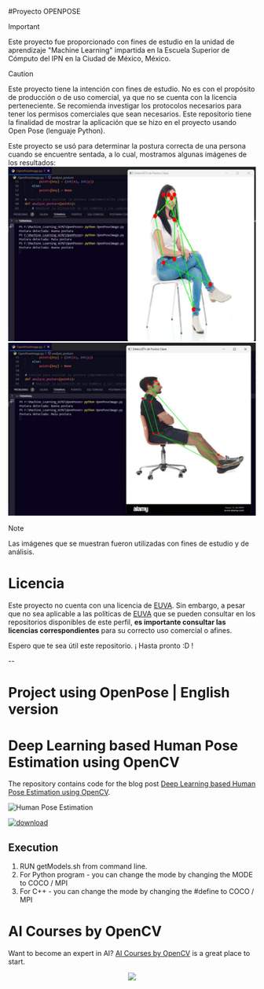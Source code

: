 #Proyecto OPENPOSE
>[!IMPORTANT]
Este proyecto fue proporcionado con fines de estudio en la unidad de aprendizaje "Machine Learning" impartida en la Escuela Superior de Cómputo del IPN en la Ciudad de México, México.

>[!CAUTION]
Este proyecto tiene la intención con fines de estudio. No es con el propósito de producción o de uso comercial, ya que no se cuenta con la licencia perteneciente. Se recomienda investigar los protocolos necesarios para tener los permisos comerciales que sean necesarios. Este repositorio tiene la finalidad de mostrar la aplicación que se hizo en el proyecto usando Open Pose (lenguaje Python).

Este proyecto se usó para determinar la postura correcta de una persona cuando se encuentre sentada, a lo cual, mostramos algunas imágenes de los resultados: 
![Resultado Ejemplo 1](https://github.com/AngelChetosmen/OpenPose_AnalisisDeImagenes_MachineLearning_Python/blob/main/Imagen1.png)
![Resultado Ejemplo 2](https://github.com/AngelChetosmen/OpenPose_AnalisisDeImagenes_MachineLearning_Python/blob/main/Imagen2.png)

>[!NOTE]
Las imágenes que se muestran fueron utilizadas con fines de estudio y de análisis. 

# Licencia

Este proyecto no cuenta con una licencia de [EUVA](LICENSE). Sin embargo, a pesar que no sea aplicable a las políticas de [EUVA](LICENSE) que se pueden consultar en los repositorios disponibles de este perfil, **es importante consultar las licencias correspondientes** para su correcto uso comercial o afines. 

Espero que te sea útil este repositorio. ¡ Hasta pronto :D !

--
# Project using OpenPose | English version 

# Deep Learning based Human Pose Estimation using OpenCV
The repository contains code for the blog post [Deep Learning based Human Pose Estimation using OpenCV](https://learnopencv.com/deep-learning-based-human-pose-estimation-using-opencv-cpp-python/).

<img src="https://learnopencv.com/wp-content/uploads/2018/05/openpose-dance.gif" alt="Human Pose Estimation">

[<img src="https://learnopencv.com/wp-content/uploads/2022/07/download-button-e1657285155454.png" alt="download" width="200">](https://www.dropbox.com/scl/fo/wkhvqomryhbsn3ml70u9n/h?dl=1&rlkey=k7y4lwm826xnvjp5hlznfqdbq)

## Execution

1. RUN getModels.sh from command line.
2. For Python program - you can change the mode by changing the MODE to COCO / MPI 
3. For C++ - you can change the mode by changing the #define to COCO / MPI 


# AI Courses by OpenCV

Want to become an expert in AI? [AI Courses by OpenCV](https://opencv.org/courses/) is a great place to start. 

<a href="https://opencv.org/courses/">
<p align="center"> 
<img src="https://learnopencv.com/wp-content/uploads/2023/01/AI-Courses-By-OpenCV-Github.png">
</p>
</a>
